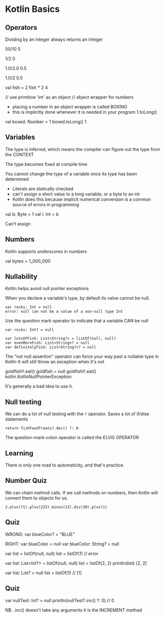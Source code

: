 # Kotlin Basics

## Operators
Dividing by an integer always returns an integer

50/10
5

1/2
0

1.0/2.0
0.5

1.0/2
0.5

val fish = 2
fish * 2
4

// use primitive 'int' as an object
// object wrapper for numbers
- placing a number in an object wrapper is called BOXING
- this is implicitly done whenever it is needed in your program
1.toLong()

val boxed: Number = 1
boxed.toLong()
1

## Variables
The type is inferred, which means the compiler can figure out the type from the CONTEXT

The type becomes fixed at compile time

You cannot change the type of a variable once its type has been determined


- Literals are statically checked
- can't assign a short value to a long variable, or a byte to an int
- Kotlin does this because implicit numerical conversion is a common source of errors in programming

val b: Byte = 1
val i: Int = b

Can't assign

## Numbers
Kotlin supports underscores in numbers

val bytes = 1_000_000

## Nullability
Kotlin helps avoid null pointer exceptions

When you declare a variable's type, by default its value cannot be null.
```
var rocks: Int = null
error: null can not be a value of a non-null type Int

```

Use the question mark operator to indicate that a variable CAN be null
```
var rocks: Int? = null
```

```
var lotsOfFish: List<String?> = listOf(null, null)
var evenMoreFish: List<String>? = null
var definitelyFish: List<String?>? = null
```

The "not null assertion" operator can force your way past a nullable type in Kotlin
It will still throw an exception when it's not


goldfish!!.eat()
goldfish = null
goldfish!!.eat()
kotlin.KotlinNullPointerException

It's generally a bad idea to use it.

## Null testing
We can do a lot of null testing with the `?` operator.
Saves a lot of if/else statements

```
return fishFoodTreats?.dec() ?: 0
```


The question-mark-colon operator is called the ELVIS OPERATOR

## Learning
There is only one road to automaticity, and that's practice.


## Number Quiz
We can chain method calls.
If we call methods on numbers, then Kotlin will convert them to objects for us.
```
2.plus(71).plus(233).minus(13).div(30).plus(1)
```

## Quiz

WRONG:
var blueColor? = "BLUE"

RIGHT:
var blueColor = null
var blueColor: String? = null

var list = listOf(null, null)
list = listOf(1)
// error

var list: List<Int?> = listOf(null, null)
list = listOf(2, 2)
println(list)
[2, 2]


var list: List<Int>? = null
list = listOf(1)
// [1]


## Quiz
var nullTest: Int? = null
println(nullTest?.inc() ?: 0)
// 0

NB. .inc() doesn't take any arguments
it is the INCREMENT method
